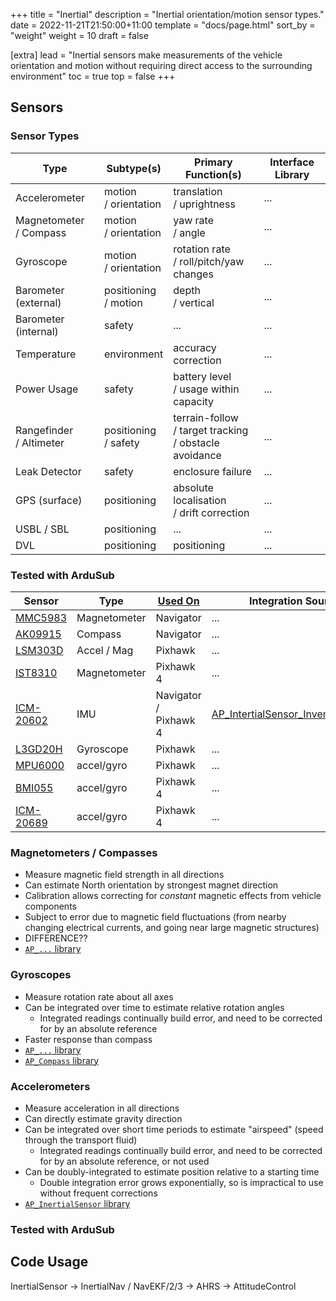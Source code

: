 +++
title = "Inertial"
description = "Inertial orientation/motion sensor types."
date = 2022-11-21T21:50:00+11:00
template = "docs/page.html"
sort_by = "weight"
weight = 10
draft = false

[extra]
lead = "Inertial sensors make measurements of the vehicle orientation and motion without requiring direct access to the surrounding environment"
toc = true
top = false
+++

## Sensors

### Sensor Types

Type | Subtype(s) | Primary Function(s) | Interface Library
---|---|---|---
Accelerometer | motion<br>/ orientation | translation<br>/ uprightness | ...
Magnetometer<br>/ Compass | motion<br>/ orientation | yaw rate<br>/ angle | ...
Gyroscope | motion<br>/ orientation | rotation rate<br>/ roll/pitch/yaw changes | ...
Barometer (external) | positioning<br>/ motion | depth<br>/ vertical | ...
Barometer (internal) | safety | ... | ...
Temperature | environment | accuracy correction | ...
Power Usage | safety | battery level<br>/ usage within capacity | ...
Rangefinder<br>/ Altimeter | positioning<br>/ safety | terrain-follow<br>/ target tracking<br>/ obstacle avoidance | ...
Leak Detector | safety | enclosure failure | ...
GPS (surface) | positioning | absolute localisation<br>/ drift correction | ...
USBL / SBL | positioning | ... | ...
DVL | positioning | positioning | ...

### Tested with ArduSub

Sensor | Type | [Used On](@/hardware/required/autopilot/index.md) | Integration Source
---|---|---|---
[MMC5983](.) | Magnetometer | Navigator | ...
[AK09915](.) | Compass | Navigator | ...
[LSM303D](.) | Accel / Mag | Pixhawk | ...
[IST8310](.) | Magnetometer | Pixhawk 4 | ...
[ICM-20602](.) | IMU | Navigator / Pixhawk 4 | [AP_IntertialSensor_Invensense.cpp](https://github.com/ArduPilot/ardupilot/blob/Sub-4.1/libraries/AP_InertialSensor/AP_InertialSensor_Invensense.cpp)
[L3GD20H](.) | Gyroscope | Pixhawk | ...
[MPU6000](.) | accel/gyro | Pixhawk | ...
[BMI055](.) | accel/gyro | Pixhawk 4 | ...
[ICM-20689](.) | accel/gyro | Pixhawk 4 | ...


### Magnetometers / Compasses

- Measure magnetic field strength in all directions
- Can estimate North orientation by strongest magnet direction
- Calibration allows correcting for _constant_ magnetic effects from vehicle components
- Subject to error due to magnetic field fluctuations (from nearby changing electrical currents, and going near large magnetic structures)
- DIFFERENCE??
- [`AP_...` library](.)

### Gyroscopes

- Measure rotation rate about all axes
- Can be integrated over time to estimate relative rotation angles
   - Integrated readings continually build error, and need to be corrected for by an absolute reference
- Faster response than compass
- [`AP_...` library](.)
- [`AP_Compass` library](https://github.com/ArduPilot/ardupilot/tree/master/libraries/AP_Compass)

### Accelerometers

- Measure acceleration in all directions
- Can directly estimate gravity direction
- Can be integrated over short time periods to estimate "airspeed" (speed through the transport fluid)
   - Integrated readings continually build error, and need to be corrected for by an absolute reference, or not used
- Can be doubly-integrated to estimate position relative to a starting time
   - Double integration error grows exponentially, so is impractical to use without frequent corrections
- [`AP_InertialSensor` library](https://github.com/ArduPilot/ardupilot/tree/master/libraries/AP_InertialSensor)

### Tested with ArduSub

## Code Usage
InertialSensor -> InertialNav / NavEKF/2/3 -> AHRS -> AttitudeControl

